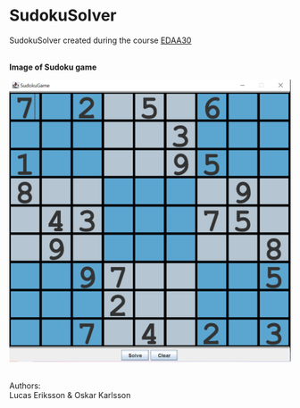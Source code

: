 # SudokuSolver
SudokuSolver created during the course <a href=https://cs.lth.se/edaa30/> EDAA30 </a><br>

<br>
<b> Image of Sudoku game </b>
<br>

![test](https://github.com/Karlzzon/SudokuSolver/blob/main/sudoku.png)

<br>
Authors: 
<br>
Lucas Eriksson & Oskar Karlsson

